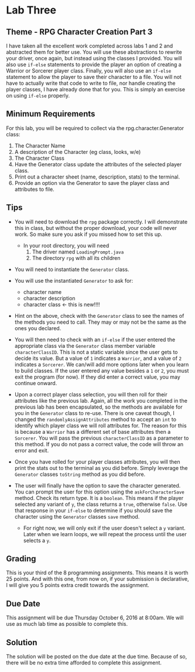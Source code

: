 # Lab Three

## Theme - RPG Character Creation Part 3
I have taken all the excellent work completed across labs 1 and 2 and abstracted them for better use. You will use these abstractions to rewrite your driver, once again, but instead using the classes I provided. You will also use `if-else` statements to provide the player an option of creating a Warrior or Sorcerer player class. Finally, you will also use an `if-else` statement to allow the player to save their character to a file. You will not have to actually write that code to write to file, nor handle creating the player classes, I have already done that for you. This is simply an exercise on using `if-else` properly.

## Minimum Requirements
For this lab, you will be required to collect via the rpg.character.Generator class:
  1. The Character Name
  2. A description of the Character (eg class, looks, w/e)
  3. The Character Class
  4. Have the Generator class update the attributes of the selected player class.
  5. Print out a character sheet (name, description, stats) to the terminal.
  6. Provide an option via the Generator to save the player class and attributes to file.

## Tips
* You will need to download the `rpg` package correctly. I will demonstrate this in class, but without the proper download, your code will never work. So make sure you ask if you missed how to set this up.
  * In your root directory, you will need
    1. The driver named `LoadingPrompt.java`
    2. The directory `rpg` with all its children

* You will need to instantiate the `Generator` class.
* You will use the instantiated `Generator` to ask for:
  * character name
  * character description
  * character class <- this is new!!!!

* Hint on the above, check with the `Generator` class to see the names of the methods you need to call. They may or may not be the same as the ones you declared.

* You will then need to check with an `if-else` if the user entered the appropriate class via the `Generator` class member variable `characterClassID`. This is not a static variable since the user gets to decide its value. But a value of `1` indicates a `Warrior`, and a value of `2` indicates a `Sorcerer`. We can/will add more options later when you learn to build classes. If the user entered any value besides a `1` or `2`, you must exit the program (for now). If they did enter a correct value, you may continue onward.

* Upon a correct player class selection, you will then roll for their attributes like the previous lab. Again, all the work you completed in the previous lab has been encapsulated, so the methods are available for you in the `Generator` class to re-use. There is one caveat though, I changed the `randomlyAssignAttributes` method to accept an `int` to identify which player class we will roll attributes for. The reason for this is because a `Warrior` has a different set of base attributes then a `Sorcerer`. You will pass the previous `characterClassID` as a parameter to this method. If you do not pass a correct value, the code will throw an error and exit.

* Once you have rolled for your player classes attributes, you will then print the stats out to the terminal as you did before. Simply leverage the `Generator` classes `toString` method as you did before.

* The user will finally have the option to save the character generated. You can prompt the user for this option using the `askForCharacterSave` method. Check its return type. It is a `boolean`. This means if the player selected any variant of `y`, the class returns a `true`, otherwise `false`. Use that response in your `if-else` to determine if you should save the character using the `Generator` classes `save` method.
  * For right now, we will only exit if the user doesn't select a `y` variant. Later when we learn loops, we will repeat the process until the user selects a `y`.


## Grading
This is your third of the 8 programming assignments. This means it is worth 25 points. And with this one, from now on, if your submission is declarative, I will give you 5 points extra credit towards the assignment.

## Due Date
This assignment will be due Thursday October 6, 2016 at 8:00am. We will use as much lab time as possible to complete this.

## Solution
The solution will be posted on the due date at the due time. Because of so, there will be no extra time afforded to complete this assignment.
